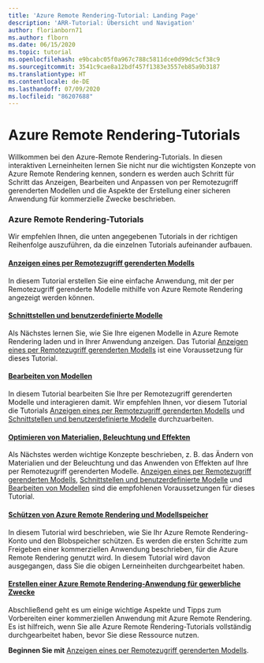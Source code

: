 ```yaml
---
title: 'Azure Remote Rendering-Tutorial: Landing Page'
description: 'ARR-Tutorial: Übersicht und Navigation'
author: florianborn71
ms.author: flborn
ms.date: 06/15/2020
ms.topic: tutorial
ms.openlocfilehash: e9bcabc05f0a967c788c5811dce0d99dc5cf38c9
ms.sourcegitcommit: 3541c9cae8a12bdf457f1383e3557eb85a9b3187
ms.translationtype: HT
ms.contentlocale: de-DE
ms.lasthandoff: 07/09/2020
ms.locfileid: "86207688"
---
```

# <a name="azure-remote-rendering-tutorials"></a>Azure Remote Rendering-Tutorials

Willkommen bei den Azure-Remote Rendering-Tutorials. In diesen interaktiven Lerneinheiten lernen Sie nicht nur die wichtigsten Konzepte von Azure Remote Rendering kennen, sondern es werden auch Schritt für Schritt das Anzeigen, Bearbeiten und Anpassen von per Remotezugriff gerenderten Modellen und die Aspekte der Erstellung einer sicheren Anwendung für kommerzielle Zwecke beschrieben.

### <a name="azure-remote-rendering-tutorials"></a>Azure Remote Rendering-Tutorials

Wir empfehlen Ihnen, die unten angegebenen Tutorials in der richtigen Reihenfolge auszuführen, da die einzelnen Tutorials aufeinander aufbauen.

#### <a name="viewing-a-remotely-rendered-model"></a>[Anzeigen eines per Remotezugriff gerenderten Modells](view-remote-models/view-remote-models.md)

In diesem Tutorial erstellen Sie eine einfache Anwendung, mit der per Remotezugriff gerenderte Modelle mithilfe von Azure Remote Rendering angezeigt werden können.

#### <a name="interfaces-and-custom-models"></a>[Schnittstellen und benutzerdefinierte Modelle](custom-models/custom-models.md)

Als Nächstes lernen Sie, wie Sie Ihre eigenen Modelle in Azure Remote Rendering laden und in Ihrer Anwendung anzeigen. Das Tutorial [Anzeigen eines per Remotezugriff gerenderten Modells](view-remote-models/view-remote-models.md) ist eine Voraussetzung für dieses Tutorial.

#### <a name="manipulating-models"></a>[Bearbeiten von Modellen](manipulate-models/manipulate-models.md)

In diesem Tutorial bearbeiten Sie Ihre per Remotezugriff gerenderten Modelle und interagieren damit. Wir empfehlen Ihnen, vor diesem Tutorial die Tutorials [Anzeigen eines per Remotezugriff gerenderten Modells](view-remote-models/view-remote-models.md) und [Schnittstellen und benutzerdefinierte Modelle](custom-models/custom-models.md) durchzuarbeiten.

#### <a name="refining-materials-lighting-and-effects"></a>[Optimieren von Materialien, Beleuchtung und Effekten](materials-lighting-effects/materials-lighting-effects.md)

Als Nächstes werden wichtige Konzepte beschrieben, z. B. das Ändern von Materialien und der Beleuchtung und das Anwenden von Effekten auf Ihre per Remotezugriff gerenderten Modelle. [Anzeigen eines per Remotezugriff gerenderten Modells](view-remote-models/view-remote-models.md), [Schnittstellen und benutzerdefinierte Modelle](custom-models/custom-models.md) und [Bearbeiten von Modellen](manipulate-models/manipulate-models.md) sind die empfohlenen Voraussetzungen für dieses Tutorial.

#### <a name="securing-azure-remote-rendering-and-model-storage"></a>[Schützen von Azure Remote Rendering und Modellspeicher](security/security.md)

In diesem Tutorial wird beschrieben, wie Sie Ihr Azure Remote Rendering-Konto und den Blobspeicher schützen. Es werden die ersten Schritte zum Freigeben einer kommerziellen Anwendung beschrieben, für die Azure Remote Rendering genutzt wird. In diesem Tutorial wird davon ausgegangen, dass Sie die obigen Lerneinheiten durchgearbeitet haben.


#### <a name="creating-a-commercial-ready-azure-remote-rendering-application"></a>[Erstellen einer Azure Remote Rendering-Anwendung für gewerbliche Zwecke](commercial-ready/commercial-ready.md)

Abschließend geht es um einige wichtige Aspekte und Tipps zum Vorbereiten einer kommerziellen Anwendung mit Azure Remote Rendering. Es ist hilfreich, wenn Sie alle Azure Remote Rendering-Tutorials vollständig durchgearbeitet haben, bevor Sie diese Ressource nutzen.

**Beginnen Sie mit** [Anzeigen eines per Remotezugriff gerenderten Modells](view-remote-models/view-remote-models.md).